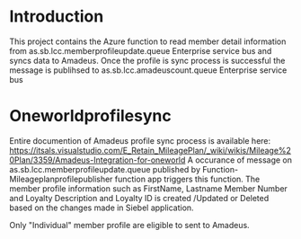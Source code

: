 # Introduction 
This project contains the Azure function to read member detail information from as.sb.lcc.memberprofileupdate.queue Enterprise service bus and syncs data to Amadeus. 
Once the profile is sync process is successful the message is publihsed to as.sb.lcc.amadeuscount.queue  Enterprise service bus

# Oneworldprofilesync
Entire documention of Amadeus profile sync process is available here:  https://itsals.visualstudio.com/E_Retain_MileagePlan/_wiki/wikis/Mileage%20Plan/3359/Amadeus-Integration-for-oneworld
A occurance of message on as.sb.lcc.memberprofileupdate.queue published by Function-Mileageplanprofilepublisher function app triggers this function. The member profile information such as FirstName, Lastname
Member Number and Loyalty Description and Loyalty ID is created /Updated or Deleted based on the changes made in Siebel application.

Only "Individual" member profile are eligible to sent to Amadeus.
